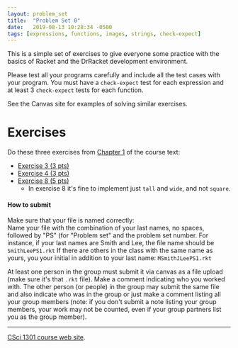```yaml
---
layout: problem_set
title:  "Problem Set 0"
date:   2019-08-13 10:28:34 -0500
tags: [expressions, functions, images, strings, check-expect]
---
```


This is a simple set of exercises to give everyone some practice with the
basics of Racket and the DrRacket development environment.

Please test all your programs carefully and include all the test cases
with your program. You must have a `check-expect` test for each
expression and at least 3 `check-expect` tests for each function.

See the Canvas site for examples of solving similar exercises.

# Exercises

Do these three exercises from
[Chapter 1](https://htdp.org/2019-02-24/part_one.html)
of the course text:

   * [Exercise 3 (3
pts)](https://htdp.org/2019-02-24/part_one.html#%28counter._%28exercise._arith-s1%29%29)
   * [Exercise 4 (3
pts)](https://htdp.org/2019-02-24/part_one.html#%28counter._%28exercise._arith-s2%29%29)
   * [Exercise 8 (5
pts)](https://htdp.org/2019-02-24/part_one.html#%28counter._%28exercise._arith-b2%29%29)
      * In exercise 8 it\'s fine to implement just `tall` and `wide`, and not `square`.

#### How to submit

Make sure that your file is named correctly:\
Name your file with the combination of your last names, no spaces,
followed by \"PS\" (for \"Problem set\" and the problem set number. For
instance, if your last names are Smith and Lee, the file name should be
`SmithLeePS1.rkt` If there are others in the class with the same name as
yours, you your initial in addition to your last name:
`MSmithJLeePS1.rkt`

At least one person in the group must submit it via canvas as a file
upload (make sure it\'s that `.rkt` file). Make a comment indicating who
you worked with. The other person (or people) in the group may submit
the same file and also indicate who was in the group or just make a
comment listing all your group members (note: if you don\'t submit a
note listing your group members, your work may not be counted, even if
your group partners list you as the group member).

------------------------------------------------------------------------

[CSci 1301 course web site](../index.html).

